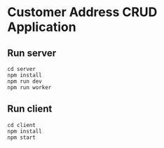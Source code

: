 # Customer Address CRUD Application

## Run server
    cd server
    npm install
    npm run dev
    npm run worker

## Run client
    cd client
    npm install
    npm start

